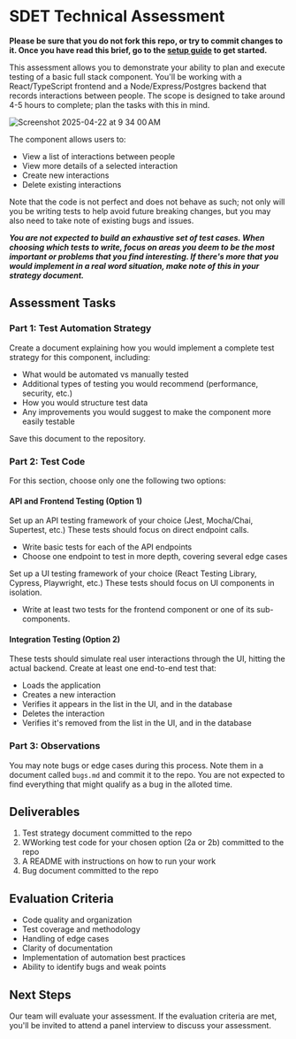 #  SDET Technical Assessment

**Please be sure that you do not fork this repo, or try to commit changes to it. Once you have read this brief, go to the [setup guide](setup.md) to get started.** 

This assessment allows you to demonstrate your ability to plan and execute testing of a basic full stack component. You'll be working with a React/TypeScript frontend and a Node/Express/Postgres backend that records interactions between people. The scope is designed to take around 4-5 hours to complete; plan the tasks with this in mind.

![Screenshot 2025-04-22 at 9 34 00 AM](https://github.com/user-attachments/assets/7bdeb2ba-9050-4583-a44a-f5763511297c)

The component allows users to:
- View a list of interactions between people
- View more details of a selected interaction
- Create new interactions
- Delete existing interactions

Note that the code is not perfect and does not behave as such; not only will you be writing tests to help avoid future breaking changes, but you may also need to take note of existing bugs and issues.

***You are not expected to build an exhaustive set of test cases. When choosing which tests to write, focus on areas you deem to be the most important or problems that you find interesting. If there's more that you would implement in a real word situation, make note of this in your strategy document.***

## Assessment Tasks

### Part 1: Test Automation Strategy
Create a document explaining how you would implement a complete test strategy for this component, including:
- What would be automated vs manually tested
- Additional types of testing you would recommend (performance, security, etc.)
- How you would structure test data
- Any improvements you would suggest to make the component more easily testable

Save this document to the repository.


### Part 2: Test Code
For this section, choose only one the following two options:

#### API and Frontend Testing (Option 1)
Set up an API testing framework of your choice (Jest, Mocha/Chai, Supertest, etc.) These tests should focus on direct endpoint calls.
   - Write basic tests for each of the API endpoints
   - Choose one endpoint to test in more depth, covering several edge cases
     
Set up a UI testing framework of your choice (React Testing Library, Cypress, Playwright, etc.) These tests should focus on UI components in isolation.
   - Write at least two tests for the frontend component or one of its sub-components.

#### Integration Testing (Option 2)
 These tests should simulate real user interactions through the UI, hitting the actual backend. Create at least one end-to-end test that:
   - Loads the application
   - Creates a new interaction
   - Verifies it appears in the list in the UI, and in the database
   - Deletes the interaction
   - Verifies it's removed from the list in the UI, and in the database

### Part 3: Observations
You may note bugs or edge cases during this process. Note them in a document called `bugs.md` and commit it to the repo. You are not expected to find everything that might qualify as a bug in the alloted time.
   
## Deliverables
1. Test strategy document committed to the repo
2. WWorking test code for your chosen option (2a or 2b) committed to the repo
3. A README with instructions on how to run your work
4. Bug document committed to the repo

## Evaluation Criteria
- Code quality and organization
- Test coverage and methodology
- Handling of edge cases
- Clarity of documentation
- Implementation of automation best practices
- Ability to identify bugs and weak points

## Next Steps
Our team will evaluate your assessment. If the evaluation criteria are met, you'll be invited to attend a panel interview to discuss your assessment.
